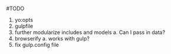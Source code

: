 #TODO

1. yo:opts
2. gulpfile
3. further modularize includes and models
	a. Can I pass in data?
4. browserify
	a. works with gulp?
5. fix gulp.config file